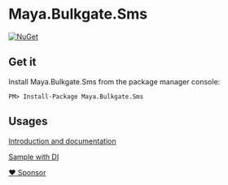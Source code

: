 # Maya.Bulkgate.Sms

[![NuGet](https://img.shields.io/nuget/v/Maya.Bulkgate.Sms.svg)](https://www.nuget.org/packages/Maya.BulkGate.Sms)

## Get it

Install Maya.Bulkgate.Sms from the package manager console:

```
PM> Install-Package Maya.Bulkgate.Sms
```


## Usages
[Introduction and documentation](https://mayaleh.github.io/Maya.BulkGate.Sms/articles/intro.html)


[Sample with DI](https://github.com/mayaleh/Maya.SendSms)

[♥ Sponsor](https://github.com/sponsors/mayaleh)